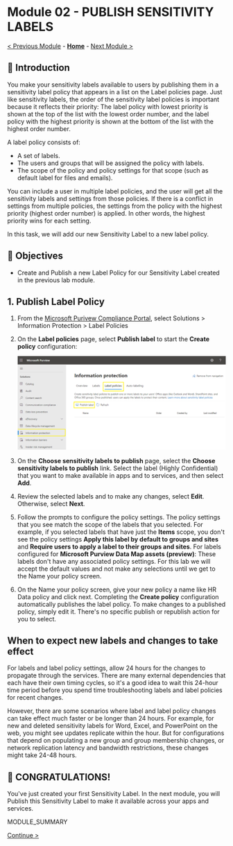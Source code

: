 # Module 02 - PUBLISH SENSITIVITY LABELS

[< Previous Module](../modules/module00.md) - **[Home](../README.md)** - [Next Module >](../modules/module00.md)

## :loudspeaker: Introduction

You make your sensitivity labels available to users by publishing them in a sensitivity label policy that appears in a list on the Label policies page. Just like sensitivity labels, the order of the sensitivity label policies is important because it reflects their priority: The label policy with lowest priority is shown at the top of the list with the lowest order number, and the label policy with the highest priority is shown at the bottom of the list with the highest order number.

A label policy consists of:
* A set of labels.
* The users and groups that will be assigned the policy with labels.
* The scope of the policy and policy settings for that scope (such as default label for files and emails).

You can include a user in multiple label policies, and the user will get all the sensitivity labels and settings from those policies. If there is a conflict in settings from multiple policies, the settings from the policy with the highest priority (highest order number) is applied. In other words, the highest priority wins for each setting.

In this task, we will add our new Sensitivity Label to a new label policy.

<!--## :thinking: Prerequisites

* Microsoft 365 E5/A5/G5
* Microsoft 365 E5/A5/G5 Compliance
* Microsoft 365 E5/A5/G5 Information Protection, and Governance
* Office 365 E5, Enterprise Mobility + Security E5/A5/G5, and AIP Plan 2 -->

## :dart: Objectives

* Create and Publish a new Label Policy for our Sensitivity Label created in the previous lab module.

## 1. Publish Label Policy

1. From the [Microsoft Purivew Compliance Portal](https://compliance.microsoft.com), select Solutions > Information Protection > Label Policies

2. On the **Label policies** page, select **Publish label** to start the **Create policy** configuration:

    ![image1](../images/module01/labelpolicy1.png)

3. On the **Choose sensitivity labels to publish** page, select the **Choose sensitivity labels to publish** link. Select the label (Highly Confidential) that you want to make available in apps and to services, and then select **Add**.

4. Review the selected labels and to make any changes, select **Edit**. Otherwise, select **Next**.

5. Follow the prompts to configure the policy settings.
    The policy settings that you see match the scope of the labels that you selected. For example, if you selected labels that have just the **Items** scope, you don't see the policy settings **Apply this label by default to groups and sites** and **Require users to apply a label to their groups and sites**.
    For labels configured for **Microsoft Purview Data Map assets (preview)**: These labels don't have any associated policy settings.
    For this lab we will accept the default values and not make any selections until we get to the Name your policy screen.

6. On the Name your policy screen, give your new policy a name like HR Data policy and click next.  Completing the **Create policy** configuration automatically publishes the label policy. To make changes to a published policy, simply edit it. There's no specific publish or republish action for you to select.

## When to expect new labels and changes to take effect

For labels and label policy settings, allow 24 hours for the changes to propagate through the services. There are many external dependencies that each have their own timing cycles, so it's a good idea to wait this 24-hour time period before you spend time troubleshooting labels and label policies for recent changes.

However, there are some scenarios where label and label policy changes can take effect much faster or be longer than 24 hours. For example, for new and deleted sensitivity labels for Word, Excel, and PowerPoint on the web, you might see updates replicate within the hour. But for configurations that depend on populating a new group and group membership changes, or network replication latency and bandwidth restrictions, these changes might take 24-48 hours.

## :tada: CONGRATULATIONS!
You've just created your first Sensitivity Label.  In the next module, you will Publish this Sensitivity Label to make it available across your apps and services.




MODULE_SUMMARY

[Continue >](../modules/module00.md)

